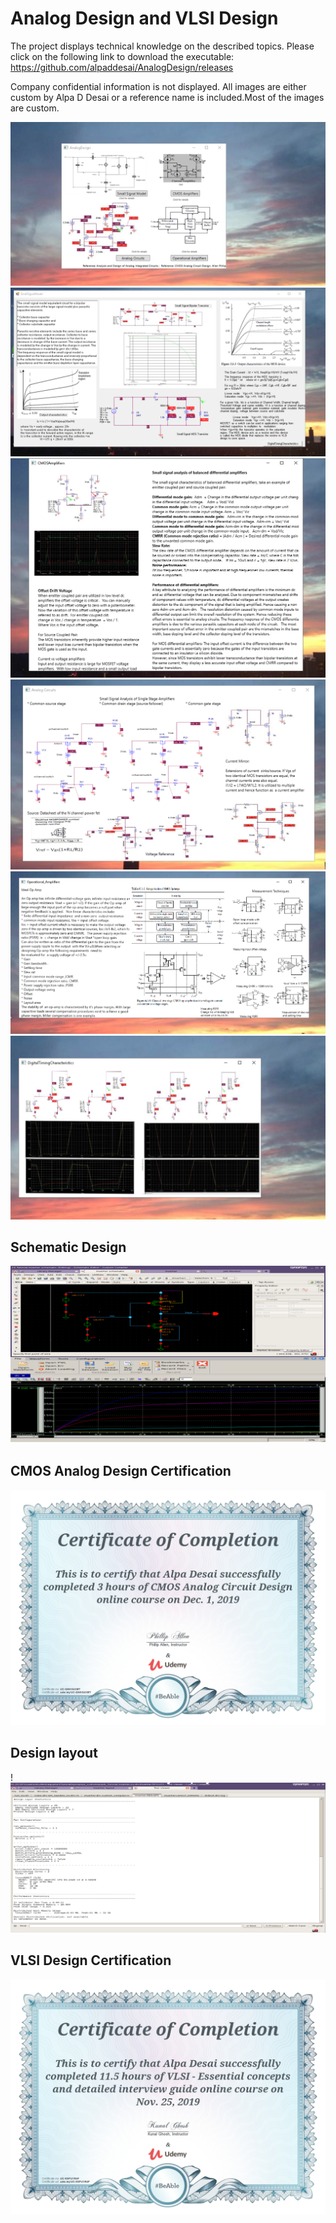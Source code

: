 # Analog Design and VLSI Design

The project displays technical knowledge on the described topics. Please click on the following link to download the executable:
https://github.com/alpaddesai/AnalogDesign/releases

Company confidential information is not displayed. All images are either custom by Alpa D Desai or a reference name is included.Most of the images are custom. 


![AnalogDesign](MainWindowImage.png)
![AnalogDesign](SmallSignalModelImage.png)
![AnalogDesign](CMOSImage.png)
![AnalogDesign](AnalogCircuitsImage.png)
![AnalogDesign](OperationalAmplifiersImage.png)
![AnalogDesign](DigitalTimingCharacteristics.png)

## Schematic Design
![AnalogDesign](SchematicDesign.png)

## CMOS Analog Design Certification
![CMOS Analog Design](CMOSAnalogDesign.jpg)

## Design layout
!
![AnalogDesign](Output.png)

## VLSI Design Certification
![VLSI](VLSI_Design_Certification.jpg)
